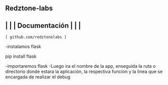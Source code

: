 
Redztone-labs
-------------------------
|                        |
|     Documentación      |
|                        |
-------------------------
    [ github.com/redztonelabs ]


-instalamos flask

pip install flask

-importaremos flask
-Luego ira el nombre de la app, enseguida la ruta o directorio donde estara la aplicación, la respectiva funcion y la linea que se encargada de realizar el debug

